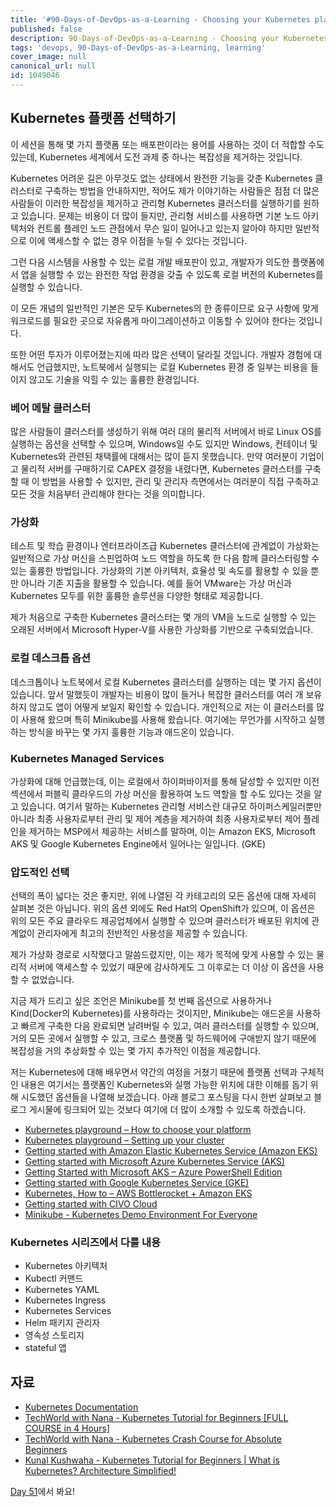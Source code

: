 ```yaml
---
title: '#90-Days-of-DevOps-as-a-Learning - Choosing your Kubernetes platform - Day 50'
published: false
description: 90-Days-of-DevOps-as-a-Learning - Choosing your Kubernetes platform
tags: 'devops, 90-Days-of-DevOps-as-a-Learning, learning'
cover_image: null
canonical_url: null
id: 1049046
---
```


## Kubernetes 플랫폼 선택하기

이 세션을 통해 몇 가지 플랫폼 또는 배포판이라는 용어를 사용하는 것이 더 적합할 수도 있는데, Kubernetes 세계에서 도전 과제 중 하나는 복잡성을 제거하는 것입니다.

Kubernetes 어려운 길은 아무것도 없는 상태에서 완전한 기능을 갖춘 Kubernetes 클러스터로 구축하는 방법을 안내하지만, 적어도 제가 이야기하는 사람들은 점점 더 많은 사람들이 이러한 복잡성을 제거하고 관리형 Kubernetes 클러스터를 실행하기를 원하고 있습니다. 문제는 비용이 더 많이 들지만, 관리형 서비스를 사용하면 기본 노드 아키텍처와 컨트롤 플레인 노드 관점에서 무슨 일이 일어나고 있는지 알아야 하지만 일반적으로 이에 액세스할 수 없는 경우 이점을 누릴 수 있다는 것입니다.

그런 다음 시스템을 사용할 수 있는 로컬 개발 배포판이 있고, 개발자가 의도한 플랫폼에서 앱을 실행할 수 있는 완전한 작업 환경을 갖출 수 있도록 로컬 버전의 Kubernetes를 실행할 수 있습니다.

이 모든 개념의 일반적인 기본은 모두 Kubernetes의 한 종류이므로 요구 사항에 맞게 워크로드를 필요한 곳으로 자유롭게 마이그레이션하고 이동할 수 있어야 한다는 것입니다.

또한 어떤 투자가 이루어졌는지에 따라 많은 선택이 달라질 것입니다. 개발자 경험에 대해서도 언급했지만, 노트북에서 실행되는 로컬 Kubernetes 환경 중 일부는 비용을 들이지 않고도 기술을 익힐 수 있는 훌륭한 환경입니다.

### 베어 메탈 클러스터

많은 사람들이 클러스터를 생성하기 위해 여러 대의 물리적 서버에서 바로 Linux OS를 실행하는 옵션을 선택할 수 있으며, Windows일 수도 있지만 Windows, 컨테이너 및 Kubernetes와 관련된 채택률에 대해서는 많이 듣지 못했습니다. 만약 여러분이 기업이고 물리적 서버를 구매하기로 CAPEX 결정을 내렸다면, Kubernetes 클러스터를 구축할 때 이 방법을 사용할 수 있지만, 관리 및 관리자 측면에서는 여러분이 직접 구축하고 모든 것을 처음부터 관리해야 한다는 것을 의미합니다.

### 가상화

테스트 및 학습 환경이나 엔터프라이즈급 Kubernetes 클러스터에 관계없이 가상화는 일반적으로 가상 머신을 스핀업하여 노드 역할을 하도록 한 다음 함께 클러스터링할 수 있는 훌륭한 방법입니다. 가상화의 기본 아키텍처, 효율성 및 속도를 활용할 수 있을 뿐만 아니라 기존 지출을 활용할 수 있습니다. 예를 들어 VMware는 가상 머신과 Kubernetes 모두를 위한 훌륭한 솔루션을 다양한 형태로 제공합니다.

제가 처음으로 구축한 Kubernetes 클러스터는 몇 개의 VM을 노드로 실행할 수 있는 오래된 서버에서 Microsoft Hyper-V를 사용한 가상화를 기반으로 구축되었습니다.

### 로컬 데스크톱 옵션

데스크톱이나 노트북에서 로컬 Kubernetes 클러스터를 실행하는 데는 몇 가지 옵션이 있습니다. 앞서 말했듯이 개발자는 비용이 많이 들거나 복잡한 클러스터를 여러 개 보유하지 않고도 앱이 어떻게 보일지 확인할 수 있습니다. 개인적으로 저는 이 클러스터를 많이 사용해 왔으며 특히 Minikube를 사용해 왔습니다. 여기에는 무언가를 시작하고 실행하는 방식을 바꾸는 몇 가지 훌륭한 기능과 애드온이 있습니다.

### Kubernetes Managed Services

가상화에 대해 언급했는데, 이는 로컬에서 하이퍼바이저를 통해 달성할 수 있지만 이전 섹션에서 퍼블릭 클라우드의 가상 머신을 활용하여 노드 역할을 할 수도 있다는 것을 알고 있습니다. 여기서 말하는 Kubernetes 관리형 서비스란 대규모 하이퍼스케일러뿐만 아니라 최종 사용자로부터 관리 및 제어 계층을 제거하여 최종 사용자로부터 제어 플레인을 제거하는 MSP에서 제공하는 서비스를 말하며, 이는 Amazon EKS, Microsoft AKS 및 Google Kubernetes Engine에서 일어나는 일입니다. (GKE)

### 압도적인 선택

선택의 폭이 넓다는 것은 좋지만, 위에 나열된 각 카테고리의 모든 옵션에 대해 자세히 살펴본 것은 아닙니다. 위의 옵션 외에도 Red Hat의 OpenShift가 있으며, 이 옵션은 위의 모든 주요 클라우드 제공업체에서 실행할 수 있으며 클러스터가 배포된 위치에 관계없이 관리자에게 최고의 전반적인 사용성을 제공할 수 있습니다.

제가 가상화 경로로 시작했다고 말씀드렸지만, 이는 제가 목적에 맞게 사용할 수 있는 물리적 서버에 액세스할 수 있었기 때문에 감사하게도 그 이후로는 더 이상 이 옵션을 사용할 수 없었습니다.

지금 제가 드리고 싶은 조언은 Minikube를 첫 번째 옵션으로 사용하거나 Kind(Docker의 Kubernetes)를 사용하라는 것이지만, Minikube는 애드온을 사용하고 빠르게 구축한 다음 완료되면 날려버릴 수 있고, 여러 클러스터를 실행할 수 있으며, 거의 모든 곳에서 실행할 수 있고, 크로스 플랫폼 및 하드웨어에 구애받지 않기 때문에 복잡성을 거의 추상화할 수 있는 몇 가지 추가적인 이점을 제공합니다.

저는 Kubernetes에 대해 배우면서 약간의 여정을 거쳤기 때문에 플랫폼 선택과 구체적인 내용은 여기서는 플랫폼인 Kubernetes와 실행 가능한 위치에 대한 이해를 돕기 위해 시도했던 옵션들을 나열해 보겠습니다. 아래 블로그 포스팅을 다시 한번 살펴보고 블로그 게시물에 링크되어 있는 것보다 여기에 더 많이 소개할 수 있도록 하겠습니다.

- [Kubernetes playground – How to choose your platform](https://vzilla.co.uk/vzilla-blog/building-the-home-lab-kubernetes-playground-part-1)
- [Kubernetes playground – Setting up your cluster](https://vzilla.co.uk/vzilla-blog/building-the-home-lab-kubernetes-playground-part-2)
- [Getting started with Amazon Elastic Kubernetes Service (Amazon EKS)](https://vzilla.co.uk/vzilla-blog/getting-started-with-amazon-elastic-kubernetes-service-amazon-eks)
- [Getting started with Microsoft Azure Kubernetes Service (AKS)](https://vzilla.co.uk/vzilla-blog/getting-started-with-microsoft-azure-kubernetes-service-aks)
- [Getting Started with Microsoft AKS – Azure PowerShell Edition](https://vzilla.co.uk/vzilla-blog/getting-started-with-microsoft-aks-azure-powershell-edition)
- [Getting started with Google Kubernetes Service (GKE)](https://vzilla.co.uk/vzilla-blog/getting-started-with-google-kubernetes-service-gke)
- [Kubernetes, How to – AWS Bottlerocket + Amazon EKS](https://vzilla.co.uk/vzilla-blog/kubernetes-how-to-aws-bottlerocket-amazon-eks)
- [Getting started with CIVO Cloud](https://vzilla.co.uk/vzilla-blog/getting-started-with-civo-cloud)
- [Minikube - Kubernetes Demo Environment For Everyone](https://vzilla.co.uk/vzilla-blog/project_pace-kasten-k10-demo-environment-for-everyone)

### Kubernetes 시리즈에서 다룰 내용

- Kubernetes 아키텍처
- Kubectl 커맨드
- Kubernetes YAML
- Kubernetes Ingress
- Kubernetes Services
- Helm 패키지 관리자
- 영속성 스토리지
- stateful 앱

## 자료

- [Kubernetes Documentation](https://kubernetes.io/docs/home/)
- [TechWorld with Nana - Kubernetes Tutorial for Beginners [FULL COURSE in 4 Hours]](https://www.youtube.com/watch?v=X48VuDVv0do)
- [TechWorld with Nana - Kubernetes Crash Course for Absolute Beginners](https://www.youtube.com/watch?v=s_o8dwzRlu4)
- [Kunal Kushwaha - Kubernetes Tutorial for Beginners | What is Kubernetes? Architecture Simplified!](https://www.youtube.com/watch?v=KVBON1lA9N8)

[Day 51](day51.md)에서 봐요!
